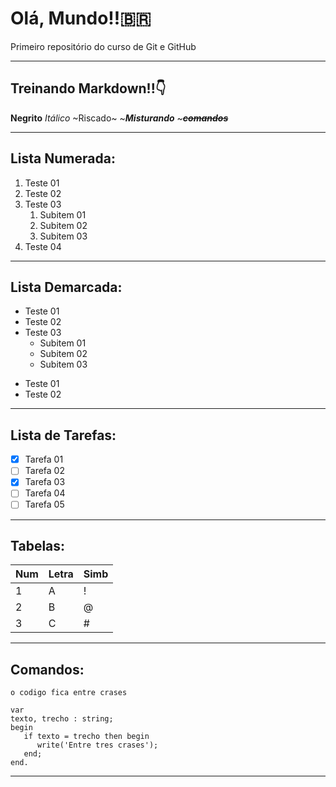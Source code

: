 # Olá, Mundo!!🇧🇷

 Primeiro repositório do curso de Git e GitHub 
 ***
 
## Treinando **Markdown**!!👇
 
 **Negrito**
 *Itálico*
 ~Riscado~ 
 ~__*Misturando*__ ~**~~*comandos*~~**

---
Lista Numerada: 
 ---
 1. Teste 01
 0. Teste 02
 1. Teste 03
       1. Subitem 01
       2. Subitem 02
       3. Subitem 03
 9999. Teste 04
 ***      
 Lista Demarcada:
---
* Teste 01
* Teste 02
* Teste 03
  * Subitem 01
  * Subitem 02
  * Subitem 03
- Teste 01
- Teste 02
***
 Lista de Tarefas:
---
- [x] Tarefa 01
- [ ] Tarefa 02
- [x] Tarefa 03
- [ ] Tarefa 04
- [ ] Tarefa 05
***
 Tabelas:
---
Num | Letra | Simb
---|---|---
1 | A | !
2 | B | @
3 | C | #
***
 Comandos:
---
`o codigo fica entre crases`

```
var
texto, trecho : string;
begin
   if texto = trecho then begin
      write('Entre tres crases');
   end;
end.
```
***

 
